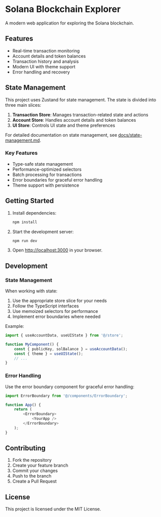 # Solana Blockchain Explorer

A modern web application for exploring the Solana blockchain.

## Features

- Real-time transaction monitoring
- Account details and token balances
- Transaction history and analysis
- Modern UI with theme support
- Error handling and recovery

## State Management

This project uses Zustand for state management. The state is divided into three main slices:

1. **Transaction Store**: Manages transaction-related state and actions
2. **Account Store**: Handles account details and token balances
3. **UI Store**: Controls UI state and theme preferences

For detailed documentation on state management, see [docs/state-management.md](docs/state-management.md).

### Key Features

- Type-safe state management
- Performance-optimized selectors
- Batch processing for transactions
- Error boundaries for graceful error handling
- Theme support with persistence

## Getting Started

1. Install dependencies:
   ```bash
   npm install
   ```

2. Start the development server:
   ```bash
   npm run dev
   ```

3. Open [http://localhost:3000](http://localhost:3000) in your browser.

## Development

### State Management

When working with state:

1. Use the appropriate store slice for your needs
2. Follow the TypeScript interfaces
3. Use memoized selectors for performance
4. Implement error boundaries where needed

Example:
```typescript
import { useAccountData, useUIState } from '@/store';

function MyComponent() {
    const { publicKey, solBalance } = useAccountData();
    const { theme } = useUIState();
    // ...
}
```

### Error Handling

Use the error boundary component for graceful error handling:

```typescript
import ErrorBoundary from '@/components/ErrorBoundary';

function App() {
    return (
        <ErrorBoundary>
            <YourApp />
        </ErrorBoundary>
    );
}
```

## Contributing

1. Fork the repository
2. Create your feature branch
3. Commit your changes
4. Push to the branch
5. Create a Pull Request

## License

This project is licensed under the MIT License.
